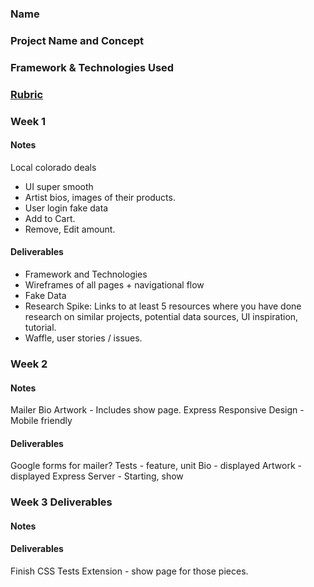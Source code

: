 ### Name

### Project Name and Concept

### Framework & Technologies Used

### [Rubric](http://frontend.turing.io/projects/self-directed-project.html)

### Week 1

#### Notes
Local colorado deals
- UI super smooth
- Artist bios, images of their products.
- User login fake data
- Add to Cart.
- Remove, Edit amount.

#### Deliverables

  - Framework and Technologies
  - Wireframes of all pages + navigational flow
  - Fake Data
  - Research Spike: Links to at least 5 resources where you have done research on similar projects, potential data sources, UI inspiration, tutorial.
  - Waffle, user stories / issues.

### Week 2

#### Notes

  Mailer
  Bio
  Artwork
    - Includes show page.
  Express
  Responsive Design - Mobile friendly


#### Deliverables

  Google forms for mailer?
  Tests - feature, unit
  Bio - displayed
  Artwork - displayed
  Express Server - Starting, show

### Week 3 Deliverables

#### Notes

#### Deliverables
  Finish CSS
  Tests
  Extension - show page for those pieces.
